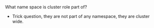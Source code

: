 What name space is cluster role part of?
- Trick question, they are not part of any namespace, they are cluster wide.